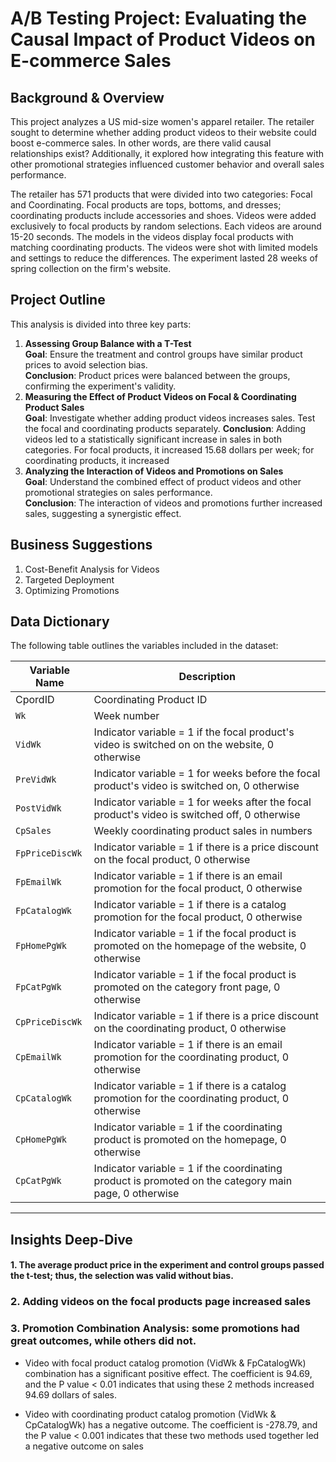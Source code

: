 # A/B Testing Project: Evaluating the Causal Impact of Product Videos on E-commerce Sales

## Background & Overview  
This project analyzes a US mid-size women's apparel retailer. The retailer sought to determine whether adding product videos to their website could boost e-commerce sales. In other words, are there valid causal relationships exist? Additionally, it  explored how integrating this feature with other promotional strategies influenced customer behavior and overall sales performance.

The retailer has 571 products that were divided into two categories: Focal and Coordinating. Focal products are tops, bottoms, and dresses; coordinating products include accessories and shoes. Videos were added exclusively to focal products by random selections. Each videos are around 15-20 seconds. The models in the videos display focal products with matching coordinating products. The videos were shot with limited models and settings to reduce the differences. The experiment lasted 28 weeks of spring collection on the firm's website. 

## Project Outline
This analysis is divided into three key parts:

1. **Assessing Group Balance with a T-Test**  
  **Goal**: Ensure the treatment and control groups have similar product prices to avoid selection bias.  
  **Conclusion**: Product prices were balanced between the groups, confirming the experiment's validity.
2. **Measuring the Effect of Product Videos on Focal & Coordinating Product Sales**  
  **Goal**: Investigate whether adding product videos increases sales. Test the focal and coordinating products separately.
  **Conclusion**: Adding videos led to a statistically significant increase in sales in both categories. For focal products, it increased 15.68 dollars per week; for coordinating products, it increased 
3. **Analyzing the Interaction of Videos and Promotions on Sales**  
  **Goal**: Understand the combined effect of product videos and other promotional strategies on sales performance.  
  **Conclusion**: The interaction of videos and promotions further increased sales, suggesting a synergistic effect.

## Business Suggestions  
1. Cost-Benefit Analysis for Videos  
2. Targeted Deployment
3. Optimizing Promotions

## Data Dictionary

The following table outlines the variables included in the dataset:

| **Variable Name** | **Description**                                                                                   |
|--------------------|---------------------------------------------------------------------------------------------------|
| CpordID         | Coordinating Product ID                                                                           |
| `Wk`              | Week number                                                                                       |
| `VidWk`           | Indicator variable = 1 if the focal product's video is switched on on the website, 0 otherwise   |
| `PreVidWk`        | Indicator variable = 1 for weeks before the focal product's video is switched on, 0 otherwise    |
| `PostVidWk`       | Indicator variable = 1 for weeks after the focal product's video is switched off, 0 otherwise    |
| `CpSales`         | Weekly coordinating product sales in numbers                                                     |
| `FpPriceDiscWk`   | Indicator variable = 1 if there is a price discount on the focal product, 0 otherwise            |
| `FpEmailWk`       | Indicator variable = 1 if there is an email promotion for the focal product, 0 otherwise         |
| `FpCatalogWk`     | Indicator variable = 1 if there is a catalog promotion for the focal product, 0 otherwise        |
| `FpHomePgWk`      | Indicator variable = 1 if the focal product is promoted on the homepage of the website, 0 otherwise|
| `FpCatPgWk`       | Indicator variable = 1 if the focal product is promoted on the category front page, 0 otherwise  |
| `CpPriceDiscWk`   | Indicator variable = 1 if there is a price discount on the coordinating product, 0 otherwise     |
| `CpEmailWk`       | Indicator variable = 1 if there is an email promotion for the coordinating product, 0 otherwise  |
| `CpCatalogWk`     | Indicator variable = 1 if there is a catalog promotion for the coordinating product, 0 otherwise |
| `CpHomePgWk`      | Indicator variable = 1 if the coordinating product is promoted on the homepage, 0 otherwise      |
| `CpCatPgWk`       | Indicator variable = 1 if the coordinating product is promoted on the category main page, 0 otherwise|

---

## Insights Deep-Dive
#### 1. The average product price in the experiment and control groups passed the t-test; thus, the selection was valid without bias.
### 2. Adding videos on the focal products page increased sales
### 3. Promotion Combination Analysis: some promotions had great outcomes, while others did not.
- Video with focal product catalog promotion (VidWk & FpCatalogWk) combination has a significant positive effect.
The coefficient is 94.69, and the P value < 0.01 indicates that using these 2 methods increased 94.69 dollars of sales.

- Video with coordinating product catalog promotion (VidWk & CpCatalogWk) has a negative outcome. The coefficient is -278.79, and the P value < 0.001 indicates that these two methods used together led a negative outcome on sales
